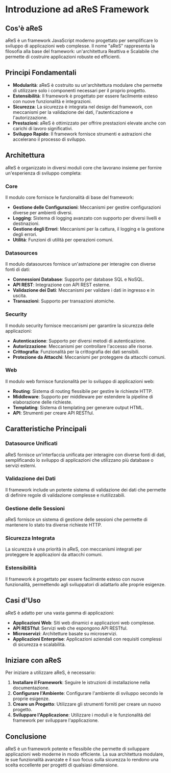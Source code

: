 # Introduzione ad aReS Framework

## Cos'è aReS

aReS è un framework JavaScript moderno progettato per semplificare lo sviluppo di applicazioni web complesse. Il nome "aReS" rappresenta la filosofia alla base del framework: un'architettura Reattiva e Scalabile che permette di costruire applicazioni robuste ed efficienti.

## Principi Fondamentali

- **Modularità**: aReS è costruito su un'architettura modulare che permette di utilizzare solo i componenti necessari per il proprio progetto.
- **Estensibilità**: Il framework è progettato per essere facilmente esteso con nuove funzionalità e integrazioni.
- **Sicurezza**: La sicurezza è integrata nel design del framework, con meccanismi per la validazione dei dati, l'autenticazione e l'autorizzazione.
- **Prestazioni**: aReS è ottimizzato per offrire prestazioni elevate anche con carichi di lavoro significativi.
- **Sviluppo Rapido**: Il framework fornisce strumenti e astrazioni che accelerano il processo di sviluppo.

## Architettura

aReS è organizzato in diversi moduli core che lavorano insieme per fornire un'esperienza di sviluppo completa:

### Core

Il modulo core fornisce le funzionalità di base del framework:

- **Gestione delle Configurazioni**: Meccanismi per gestire configurazioni diverse per ambienti diversi.
- **Logging**: Sistema di logging avanzato con supporto per diversi livelli e destinazioni.
- **Gestione degli Errori**: Meccanismi per la cattura, il logging e la gestione degli errori.
- **Utilità**: Funzioni di utilità per operazioni comuni.

### Datasources

Il modulo datasources fornisce un'astrazione per interagire con diverse fonti di dati:

- **Connessioni Database**: Supporto per database SQL e NoSQL.
- **API REST**: Integrazione con API REST esterne.
- **Validazione dei Dati**: Meccanismi per validare i dati in ingresso e in uscita.
- **Transazioni**: Supporto per transazioni atomiche.

### Security

Il modulo security fornisce meccanismi per garantire la sicurezza delle applicazioni:

- **Autenticazione**: Supporto per diversi metodi di autenticazione.
- **Autorizzazione**: Meccanismi per controllare l'accesso alle risorse.
- **Crittografia**: Funzionalità per la crittografia dei dati sensibili.
- **Protezione da Attacchi**: Meccanismi per proteggere da attacchi comuni.

### Web

Il modulo web fornisce funzionalità per lo sviluppo di applicazioni web:

- **Routing**: Sistema di routing flessibile per gestire le richieste HTTP.
- **Middleware**: Supporto per middleware per estendere la pipeline di elaborazione delle richieste.
- **Templating**: Sistema di templating per generare output HTML.
- **API**: Strumenti per creare API RESTful.

## Caratteristiche Principali

### Datasource Unificati

aReS fornisce un'interfaccia unificata per interagire con diverse fonti di dati, semplificando lo sviluppo di applicazioni che utilizzano più database o servizi esterni.

### Validazione dei Dati

Il framework include un potente sistema di validazione dei dati che permette di definire regole di validazione complesse e riutilizzabili.

### Gestione delle Sessioni

aReS fornisce un sistema di gestione delle sessioni che permette di mantenere lo stato tra diverse richieste HTTP.

### Sicurezza Integrata

La sicurezza è una priorità in aReS, con meccanismi integrati per proteggere le applicazioni da attacchi comuni.

### Estensibilità

Il framework è progettato per essere facilmente esteso con nuove funzionalità, permettendo agli sviluppatori di adattarlo alle proprie esigenze.

## Casi d'Uso

aReS è adatto per una vasta gamma di applicazioni:

- **Applicazioni Web**: Siti web dinamici e applicazioni web complesse.
- **API RESTful**: Servizi web che espongono API RESTful.
- **Microservizi**: Architetture basate su microservizi.
- **Applicazioni Enterprise**: Applicazioni aziendali con requisiti complessi di sicurezza e scalabilità.

## Iniziare con aReS

Per iniziare a utilizzare aReS, è necessario:

1. **Installare il Framework**: Seguire le istruzioni di installazione nella documentazione.
2. **Configurare l'Ambiente**: Configurare l'ambiente di sviluppo secondo le proprie esigenze.
3. **Creare un Progetto**: Utilizzare gli strumenti forniti per creare un nuovo progetto.
4. **Sviluppare l'Applicazione**: Utilizzare i moduli e le funzionalità del framework per sviluppare l'applicazione.

## Conclusione

aReS è un framework potente e flessibile che permette di sviluppare applicazioni web moderne in modo efficiente. La sua architettura modulare, le sue funzionalità avanzate e il suo focus sulla sicurezza lo rendono una scelta eccellente per progetti di qualsiasi dimensione.